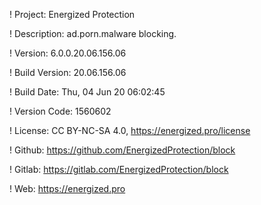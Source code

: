 ! Project: Energized Protection

! Description: ad.porn.malware blocking.

! Version: 6.0.0.20.06.156.06

! Build Version: 20.06.156.06

! Build Date: Thu, 04 Jun 20 06:02:45

! Version Code: 1560602

! License: CC BY-NC-SA 4.0, https://energized.pro/license

! Github: https://github.com/EnergizedProtection/block

! Gitlab: https://gitlab.com/EnergizedProtection/block


! Web: https://energized.pro
